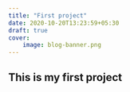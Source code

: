 ```yaml
---
title: "First project"
date: 2020-10-20T13:23:59+05:30
draft: true
cover:
    image: blog-banner.png
---
```



## This is my first project